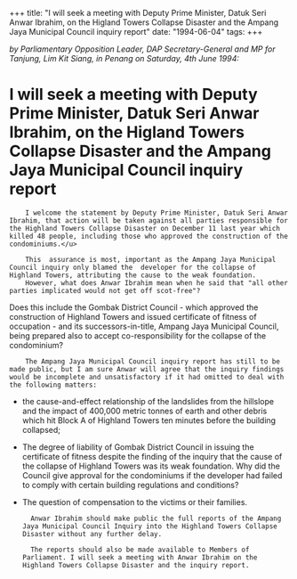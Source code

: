 +++ 
title: "I will seek a meeting with Deputy Prime Minister, Datuk Seri Anwar Ibrahim, on the Higland Towers Collapse Disaster and the Ampang Jaya Municipal Council inquiry report"
date: "1994-06-04"
tags:
+++

_by Parliamentary Opposition Leader, DAP Secretary-General and MP for Tanjung, Lim Kit Siang, in Penang on Saturday, 4th June 1994:_

# I will seek a meeting with Deputy Prime Minister, Datuk Seri Anwar Ibrahim, on the Higland Towers Collapse Disaster and the Ampang Jaya Municipal Council inquiry report

		I welcome the statement by Deputy Prime Minister, Datuk Seri Anwar Ibrahim, that action will be taken against all parties responsible for the Highland Towers Collapse Disaster on December 11 last year which killed 48 people, including those who approved the construction of the condominiums.</u>

		This  assurance is most, important as the Ampang Jaya Municipal Council inquiry only blamed the  developer for the collapse of Highland Towers, attributing the cause to the weak foundation.
		However, what does Anwar Ibrahim mean when he said that "all other parties implicated would not get off scot-free"?

Does this include the Gombak District Council - which approved the construction of Highland Towers and issued certificate of fitness of occupation - and its successors-in-title, Ampang Jaya Municipal Council, being prepared also to accept co-responsibility for the collapse of the condominium?

		The Ampang Jaya Municipal Council inquiry report has still to be made public, but I am sure Anwar will agree that the inquiry findings would be incomplete and unsatisfactory if it had omitted to deal with the following matters:

* the cause-and-effect relationship of the  landslides from the hillslope and the impact  of 400,000 metric tonnes of earth and  other  debris which  hit Block A of Highland Towers ten minutes before the building collapsed;

* The degree of liability of Gombak District Council in issuing the certificate of fitness despite the finding of the inquiry that the cause of the collapse of Highland Towers was its weak foundation. Why did the Council give approval for the condominiums if the developer had failed to comply with certain building regulations and conditions?

* The question of compensation to the victims or their families.

		Anwar Ibrahim should make public the full reports of the Ampang Jaya Municipal Council Inquiry into the Highland Towers Collapse Disaster without any further delay.

		The reports should also be made available to Members of Parliament. I will seek a meeting with Anwar Ibrahim on the Highland Towers Collapse Disaster and the inquiry report.
 
